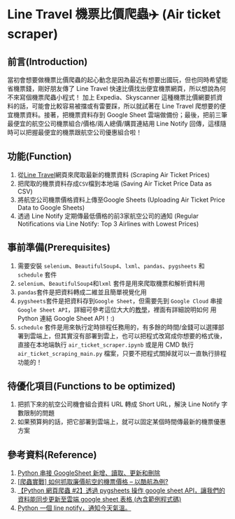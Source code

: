 # Line Travel 機票比價爬蟲✈️ (Air ticket scraper)
## 前言(Introduction)
當初會想要做機票比價爬蟲的起心動念是因為最近有想要出國玩，但也同時希望能省機票錢，剛好朋友傳了 Line Travel 快速比價找出便宜機票網頁，所以想說為何不來寫個機票爬蟲小程式！
加上 Expedia、Skyscanner 這種機票比價網要抓資料的話，可能會比較容易被擋或有雷要踩，所以就試著在 Line Travel 爬想要的便宜機票資料。接著，把機票資料存到 Google Sheet 雲端做備份；最後，把前三筆最便宜的航空公司機票組合/價格/兩人總價/購買連結用 Line Notify 回傳，這樣隨時可以把握最便宜的機票跟航空公司優惠組合啦！

## 功能(Function) 
1. 從[Line Travel](https://travel.line.me/flights)網頁來爬取最新的機票資料 (Scraping Air Ticket Prices)
2. 把爬取的機票資料存成`CSV`檔到本地端 (Saving Air Ticket Price Data as CSV)	
3. 將航空公司機票價格資料上傳至Google Sheets (Uploading Air Ticket Price Data to Google Sheets)
4. 透過 Line Notify 定期傳最低價格的前3家航空公司的通知 (Regular Notifications via Line Notify: Top 3 Airlines with Lowest Prices)

## 事前準備(Prerequisites)
1. 需要安裝 `selenium`、`BeautifulSoup4`、`lxml`、`pandas`、`pygsheets` 和 `schedule` 套件
2. `selenium`、`BeautifulSoup4`和`lxml` 套件是用來爬取機票和解析資料用
3. `pandas`套件是把資料轉成二維並且簡單視覺化用
4. `pygsheets`套件是把資料存到`Google Sheet`，但需要先到 `Google Cloud` 串接`Google Sheet API`，詳細可參考這位大大的[教學](https://www.maxlist.xyz/2018/09/25/python_googlesheet_crud/)，裡面有詳細說明如何 用 Python 連結 Google Sheet API！:)
5. `schedule` 套件是用來執行定時排程任務用的，有多餘的時間/金錢可以選擇部署到雲端上，但其實沒有部署到雲上，也可以把程式改寫成你想要的格式後，直接在本地端執行 `air_ticket_scraper.ipynb` 或是用 CMD 執行 `air_ticket_scraping_main.py` 檔案，只要不把程式關掉就可以一直執行排程功能的！

## 待優化項目(Functions to be optimized) 
  1. 把抓下來的航空公司機會組合資料 URL 轉成 Short URL，解決 Line Notify 字數限制的問題
  2. 如果預算夠的話，把它部署到雲端上，就可以固定某個時間傳最新的機票優惠方案

## 參考資料(Reference)
1. [Python 串接 GoogleSheet 新增、讀取、更新和刪除](https://www.maxlist.xyz/2018/09/25/python_googlesheet_crud/)
2. [[爬蟲實戰] 如何抓取廉價航空的機票價格 – 以酷航為例?](https://www.youtube.com/watch?v=gCd3Fh9w3Do)
3. [【Python 網頁爬蟲 #2】透過 pygsheets 操作 google sheet API，讓我們的資料能同步更新至雲端 google sheet 表格 (內含範例程式碼)](https://www.wongwonggoods.com/all-posts/python/python_web_crawler/python-pygsheets/)
4. [Python 一個 line notify，通知今天氣溫。](https://molly1024.medium.com/python-%E4%B8%80%E5%80%8B-line-notify-%E9%80%9A%E7%9F%A5%E4%BB%8A%E5%A4%A9%E6%B0%A3%E6%BA%AB-a7e6fdb08543)
